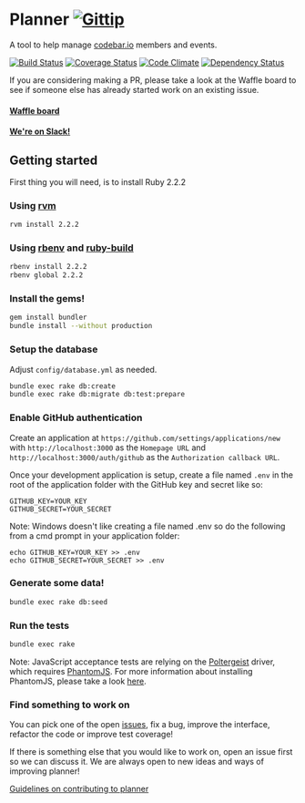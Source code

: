 # Planner [![Gittip](http://img.shields.io/gittip/by_codebar.png)](https://www.gittip.com/by_codebar/)

A tool to help manage [codebar.io](http://codebar.io) members and events.

[![Build Status](https://travis-ci.org/codebar/planner.png?branch=master)](https://travis-ci.org/codebar/planner)
[![Coverage Status](https://coveralls.io/repos/codebar/planner/badge.png)](https://coveralls.io/r/codebar/planner)
[![Code Climate](https://codeclimate.com/github/codebar/planner.png)](https://codeclimate.com/github/codebar/planner)
[![Dependency Status](https://gemnasium.com/codebar/planner.png)](https://gemnasium.com/codebar/planner)

If you are considering making a PR, please take a look at the Waffle board to see if someone else has already started work on an existing issue.

#### [Waffle board](https://waffle.io/codebar/planner)

#### [We're on Slack!](https://codebar-slack.herokuapp.com)


## Getting started

First thing you will need, is to install Ruby 2.2.2

### Using [rvm](https://rvm.io/rvm/install)

```bash
rvm install 2.2.2
```

### Using [rbenv](https://github.com/sstephenson/rbenv) and [ruby-build](https://github.com/sstephenson/ruby-build)

```bash
rbenv install 2.2.2
rbenv global 2.2.2
```

### Install the gems!

```bash
gem install bundler
bundle install --without production
```

### Setup the database

Adjust `config/database.yml` as needed.

```bash
bundle exec rake db:create
bundle exec rake db:migrate db:test:prepare
```

### Enable GitHub authentication

Create an application at `https://github.com/settings/applications/new` with
`http://localhost:3000` as the `Homepage URL` and `http://localhost:3000/auth/github`
as the `Authorization callback URL`.

Once your development application is setup, create a file named `.env` in the root of the
application folder with the GitHub key and secret like so:

    GITHUB_KEY=YOUR_KEY
    GITHUB_SECRET=YOUR_SECRET

Note: Windows doesn't like creating a file named .env so do the following from a cmd prompt in your application folder:

    echo GITHUB_KEY=YOUR_KEY >> .env
    echo GITHUB_SECRET=YOUR_SECRET >> .env

### Generate some data!

```bash
bundle exec rake db:seed
```

### Run the tests
```bash
bundle exec rake
```

Note: JavaScript acceptance tests are relying on the [Poltergeist](https://github.com/teampoltergeist/poltergeist) driver, which requires
[PhantomJS](http://phantomjs.org). For more information about installing PhantomJS, please take a look
[here](https://github.com/teampoltergeist/poltergeist#installing-phantomjs).

### Find something to work on
You can pick one of the open [issues](https://github.com/codebar/planner/issues), fix a bug, improve the interface, refactor the code or improve test coverage!

If there is something else that you would like to work on, open an issue first so we can discuss it. We are always open to new ideas and ways of improving planner!

[Guidelines on contributing to planner](https://github.com/codebar/planner/blob/master/CONTRIBUTING.md)
